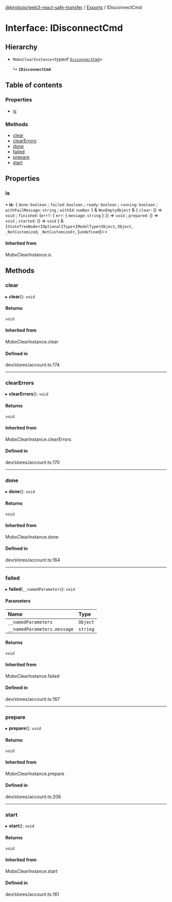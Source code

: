 [@kiroboio/web3-react-safe-transfer](../README.md) / [Exports](../modules.md) / IDisconnectCmd

# Interface: IDisconnectCmd

## Hierarchy

- `MobxClearInstance`<typeof [`DisconnectCmd`](../modules.md#disconnectcmd)\>

  ↳ **`IDisconnectCmd`**

## Table of contents

### Properties

- [is](IDisconnectCmd.md#is)

### Methods

- [clear](IDisconnectCmd.md#clear)
- [clearErrors](IDisconnectCmd.md#clearerrors)
- [done](IDisconnectCmd.md#done)
- [failed](IDisconnectCmd.md#failed)
- [prepare](IDisconnectCmd.md#prepare)
- [start](IDisconnectCmd.md#start)

## Properties

### is

• **is**: { `done`: `boolean` ; `failed`: `boolean` ; `ready`: `boolean` ; `running`: `boolean` ; `withFailMessage`: `string` ; `withId`: `number`  } & `NonEmptyObject` & { `clear`: () => `void` ; `finished`: (`err?`: { `err`: { `message`: `string`  }  }) => `void` ; `prepared`: () => `void` ; `started`: () => `void`  } & `IStateTreeNode`<`IOptionalIType`<`IModelType`<`Object`, `Object`, `_NotCustomized`, `_NotCustomized`\>, [`undefined`]\>\>

#### Inherited from

MobxClearInstance.is

## Methods

### clear

▸ **clear**(): `void`

#### Returns

`void`

#### Inherited from

MobxClearInstance.clear

#### Defined in

dev/stores/account.ts:174

___

### clearErrors

▸ **clearErrors**(): `void`

#### Returns

`void`

#### Inherited from

MobxClearInstance.clearErrors

#### Defined in

dev/stores/account.ts:170

___

### done

▸ **done**(): `void`

#### Returns

`void`

#### Inherited from

MobxClearInstance.done

#### Defined in

dev/stores/account.ts:164

___

### failed

▸ **failed**(`__namedParameters`): `void`

#### Parameters

| Name | Type |
| :------ | :------ |
| `__namedParameters` | `Object` |
| `__namedParameters.message` | `string` |

#### Returns

`void`

#### Inherited from

MobxClearInstance.failed

#### Defined in

dev/stores/account.ts:167

___

### prepare

▸ **prepare**(): `void`

#### Returns

`void`

#### Inherited from

MobxClearInstance.prepare

#### Defined in

dev/stores/account.ts:206

___

### start

▸ **start**(): `void`

#### Returns

`void`

#### Inherited from

MobxClearInstance.start

#### Defined in

dev/stores/account.ts:161

